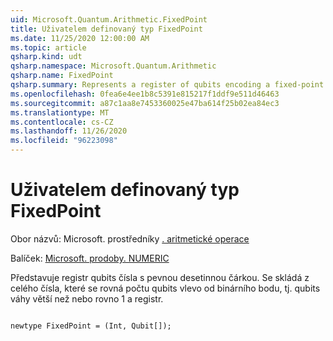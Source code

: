 ```yaml
---
uid: Microsoft.Quantum.Arithmetic.FixedPoint
title: Uživatelem definovaný typ FixedPoint
ms.date: 11/25/2020 12:00:00 AM
ms.topic: article
qsharp.kind: udt
qsharp.namespace: Microsoft.Quantum.Arithmetic
qsharp.name: FixedPoint
qsharp.summary: Represents a register of qubits encoding a fixed-point number. Consists of an integer that is equal to the number of qubits to the left of the binary point, i.e., qubits of weight greater than or equal to 1, and a quantum register.
ms.openlocfilehash: 0fea6e4ee1b8c5391e815217f1ddf9e511d46463
ms.sourcegitcommit: a87c1aa8e7453360025e47ba614f25b02ea84ec3
ms.translationtype: MT
ms.contentlocale: cs-CZ
ms.lasthandoff: 11/26/2020
ms.locfileid: "96223098"
---
```

# <a name="fixedpoint-user-defined-type"></a>Uživatelem definovaný typ FixedPoint

Obor názvů: Microsoft. prostředníky [. aritmetické operace](xref:Microsoft.Quantum.Arithmetic)

Balíček: [Microsoft. prodoby. NUMERIC](https://nuget.org/packages/Microsoft.Quantum.Numerics)


Představuje registr qubits čísla s pevnou desetinnou čárkou. Se skládá z celého čísla, které se rovná počtu qubits vlevo od binárního bodu, tj. qubits váhy větší než nebo rovno 1 a registr.

```qsharp

newtype FixedPoint = (Int, Qubit[]);
```

